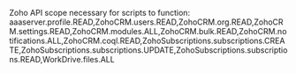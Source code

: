 Zoho API scope necessary for scripts to function:
aaaserver.profile.READ,ZohoCRM.users.READ,ZohoCRM.org.READ,ZohoCRM.settings.READ,ZohoCRM.modules.ALL,ZohoCRM.bulk.READ,ZohoCRM.notifications.ALL,ZohoCRM.coql.READ,ZohoSubscriptions.subscriptions.CREATE,ZohoSubscriptions.subscriptions.UPDATE,ZohoSubscriptions.subscriptions.READ,WorkDrive.files.ALL
